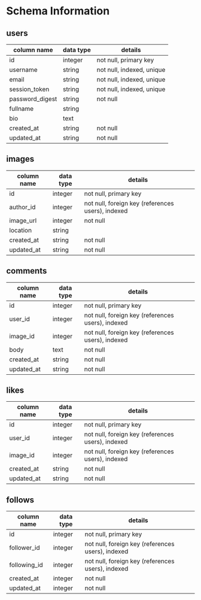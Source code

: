 # Schema Information

## users
column name     | data type | details
----------------|-----------|-----------------------
id              | integer   | not null, primary key
username        | string    | not null, indexed, unique
email           | string    | not null, indexed, unique
session_token   | string    | not null, indexed, unique
password_digest | string    | not null
fullname        | string    |
bio             | text      |
created_at      | string    | not null
updated_at      | string    | not null

## images
column name | data type | details
------------|-----------|-----------------------
id          | integer   | not null, primary key
author_id   | integer   | not null, foreign key (references users), indexed
image_url   | integer   | not null
location    | string    |
created_at  | string    | not null
updated_at  | string    | not null

## comments
column name | data type | details
------------|-----------|-----------------------
id          | integer   | not null, primary key
user_id     | integer   | not null, foreign key (references users), indexed
image_id    | integer   | not null, foreign key (references users), indexed
body        | text      | not null
created_at  | string    | not null
updated_at  | string    | not null

## likes
column name | data type | details
------------|-----------|-----------------------
id          | integer   | not null, primary key
user_id     | integer   | not null, foreign key (references users), indexed
image_id    | integer   | not null, foreign key (references users), indexed
created_at  | string    | not null
updated_at  | string    | not null

## follows
column name | data type | details
------------|-----------|-----------------------
id          | integer   | not null, primary key
follower_id | integer   | not null, foreign key (references users), indexed
following_id| integer   | not null, foreign key (references users), indexed
created_at  | integer   | not null
updated_at  | integer   | not null
